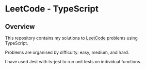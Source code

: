# LeetCode - TypeScript

## Overview

This repository contains my solutions to [LeetCode](https://leetcode.com/) problems using TypeScript.

Problems are organised by difficulty: easy, medium, and hard.

I have used Jest with ts-jest to run unit tests on individual functions.